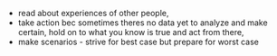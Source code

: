 * read about experiences of other people, 
* take action bec sometimes theres no data yet to analyze and make certain, hold on to what you know is true and act from there, 
* make scenarios - strive for best case but prepare for worst case

